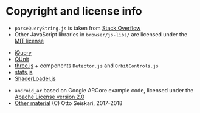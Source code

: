 # Copyright and license info

* `parseQueryString.js` is taken from [Stack Overflow](http://stackoverflow.com/a/2480180/1426569)
* Other JavaScript libraries in `browser/js-libs/` are licensed under
  the [MIT license](https://tldrlegal.com/license/mit-license)
- [jQuery](https://jquery.org)
- [QUnit](https://qunitjs.com/)
- [three.js](https://threejs.org) + components `Detector.js` and `OrbitControls.js`
- [stats.js](https://github.com/mrdoob/stats.js)
- [ShaderLoader.js](https://github.com/codecruzer/webgl-shader-loader-js)
* `android_ar` based on Google ARCore example code, licensed under the
  [Apache License version 2.0](http://www.apache.org/licenses/LICENSE-2.0)
* [Other material](https://github.com/oseiskar/3dtris) (C) Otto Seiskari, 2017-2018

